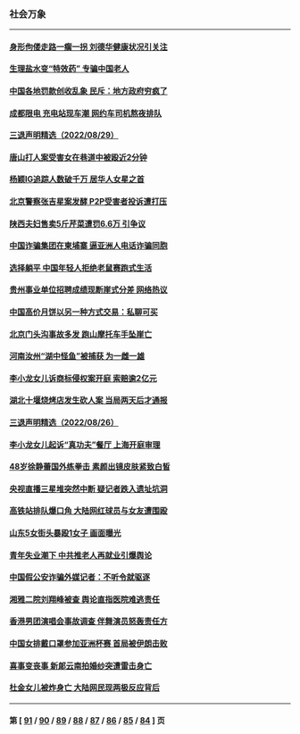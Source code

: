 ### 社会万象
---
#### [身形佝偻走路一瘸一拐 刘德华健康状况引关注](../../pages/ncid282/n13814097.md) 
#### [生理盐水变“特效药” 专骗中国老人](../../pages/ncid282/n13813910.md) 
#### [中国各地罚款创收乱象 民斥：地方政府穷疯了](../../pages/ncid282/n13813735.md) 
#### [成都限电 充电站现车潮 网约车司机熬夜排队](../../pages/ncid282/n13813654.md) 
#### [三退声明精选（2022/08/29）](../../pages/ncid282/n13813459.md) 
#### [唐山打人案受害女在巷道中被殴近2分钟](../../pages/ncid282/n13812913.md) 
#### [杨颖IG追踪人数破千万 居华人女星之首](../../pages/ncid282/n13812465.md) 
#### [北京警察张吉星案发酵 P2P受害者投诉遭打压](../../pages/ncid282/n13812375.md) 
#### [陕西夫妇售卖5斤芹菜遭罚6.6万 引争议](../../pages/ncid282/n13811679.md) 
#### [中国诈骗集团在柬埔寨 逼亚洲人电话诈骗同胞](../../pages/ncid282/n13811627.md) 
#### [选择躺平 中国年轻人拒绝老鼠赛跑式生活](../../pages/ncid282/n13811578.md) 
#### [贵州事业单位招聘成绩现断崖式分差 网络热议](../../pages/ncid282/n13811460.md) 
#### [中国高价月饼以另一种方式交易：私聊可买](../../pages/ncid282/n13811337.md) 
#### [北京门头沟事故多发 跑山摩托车手坠崖亡](../../pages/ncid282/n13811392.md) 
#### [河南汝州“湖中怪鱼”被捕获 为一雌一雄](../../pages/ncid282/n13811348.md) 
#### [李小龙女儿诉商标侵权案开庭 索赔逾2亿元](../../pages/ncid282/n13811367.md) 
#### [湖北十堰烧烤店发生砍人案 当局两天后才通报](../../pages/ncid282/n13811075.md) 
#### [三退声明精选（2022/08/26）](../../pages/ncid282/n13811131.md) 
#### [李小龙女儿起诉“真功夫”餐厅 上海开庭审理](../../pages/ncid282/n13810983.md) 
#### [48岁徐静蕾国外练拳击 素颜出镜皮肤紧致白皙](../../pages/ncid282/n13811009.md) 
#### [央视直播三星堆突然中断 疑记者跌入遗址坑洞](../../pages/ncid282/n13810971.md) 
#### [高铁站排队爆口角 大陆网红球员与女友遭围殴](../../pages/ncid282/n13810748.md) 
#### [山东5女街头暴殴1女子 画面曝光](../../pages/ncid282/n13810685.md) 
#### [青年失业潮下 中共推老人再就业引爆舆论](../../pages/ncid282/n13810525.md) 
#### [中国假公安诈骗外媒记者：不听令就驱逐](../../pages/ncid282/n13810359.md) 
#### [湘雅二院刘翔峰被查 舆论直指医院难逃责任](../../pages/ncid282/n13810352.md) 
#### [香港男团演唱会事故调查 伴舞演员怒轰责任方](../../pages/ncid282/n13810322.md) 
#### [中国女排戴口罩参加亚洲杯赛 首局被伊朗击败](../../pages/ncid282/n13810160.md) 
#### [喜事变丧事 新郞云南拍婚纱突遭雷击身亡](../../pages/ncid282/n13809786.md) 
#### [杜金女儿被炸身亡 大陆网民现两极反应背后](../../pages/ncid282/n13809522.md) 

---
#### 第 [ [91](./91.md) / [90](./90.md) / [89](./89.md) / [88](./88.md) / [87](./87.md) / [86](./86.md) / [85](./85.md) / [84](./84.md) ] 页

